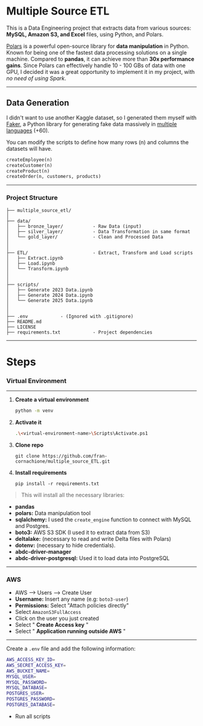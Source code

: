 # **Multiple Source ETL**

This is a Data Engineering project that extracts data from various sources: **MySQL, Amazon S3, and Excel** files, using Python, and Polars.

[Polars](https://pola.rs/) is a powerful open-source library for **data manipulation** in Python. Known for being one of the fastest data processing solutions on a single machine. Compared to **pandas**, it can achieve more than **30x performance gains**. Since Polars can effectively handle 10 - 100 GBs of data with one GPU, I decided it was a great opportunity to implement it in my project, with *no need of using Spark*.

---

## Data Generation

I didn't want to use another Kaggle dataset, so I generated them myself with [Faker](https://faker.readthedocs.io/en/master/), a Python library for generating fake data massively in [multiple languages](https://v6.fakerjs.dev/api/localization.html) (+60).

You can modify the scripts to define how many rows (n) and columns the datasets will have.

```python
createEmployee(n)
createCustomer(n)
createProduct(n)
createOrder(n, customers, products)
```

---

### Project Structure

```
├── multiple_source_etl/
│
├── data/
│   ├── bronze_layer/           - Raw Data (input)
│   ├── silver_layer/           - Data Transformation in same format
│   └── gold_layer/             - Clean and Processed Data 
│
│
├── ETL/                        - Extract, Transform and Load scripts
│   ├── Extract.ipynb
│   ├── Load.ipynb
│   └── Transform.ipynb
│
│
├── scripts/
│   ├── Generate 2023 Data.ipynb
│   ├── Generate 2024 Data.ipynb
│   └── Generate 2025 Data.ipynb
│
│
├── .env 			- (Ignored with .gitignore)
├── README.md
├── LICENSE
├── requirements.txt            - Project dependencies
```

---

# Steps

### Virtual Environment

---

1. **Create a virtual environment**
   ```bash
   python -m venv 
   ```
2. **Activate it**
   ```bash
   .\<virtual-environment-name>\Scripts\Activate.ps1
   ```
3. **Clone repo**
   ```
   git clone https://github.com/fran-cornachione/multiple_source_ETL.git 
   ```
4. **Install requirements**
   ```
   pip install -r requirements.txt
   ```

> This will install all the necessary libraries:

- **pandas**
- **polars:** Data manipulation tool
- **sqlalchemy:** I used the `create_engine` function to connect with MySQL and Postgres.
- **boto3:** AWS S3 SDK (I used it to extract data from S3)
- **deltalake:** (necessary to read and write Delta files with Polars)
- **dotenv:** (necessary to hide credentials).
- **abdc-driver-manager**
- **abdc-driver-postgresql:** Used it to load data into PostgreSQL

---

### AWS

* AWS --> Users --> Create User
* **Username:** Insert any name (e.g: `boto3-user`)
* **Permissions:** Select "Attach policies directly"
* Select `AmazonS3FullAccess`
* Click on the user you just created
* Select " **Create Access key** "
* Select " **Application running outside AWS** "

---

Create a `.env` file and add the following information:

```bash
AWS_ACCESS_KEY_ID=
AWS_SECRET_ACCESS_KEY=
AWS_BUCKET_NAME=
MYSQL_USER=
MYSQL_PASSWORD=
MYSQL_DATABASE=
POSTGRES_USER=
POSTGRES_PASSWORD=
POSTGRES_DATABASE=
```

- Run all scripts
